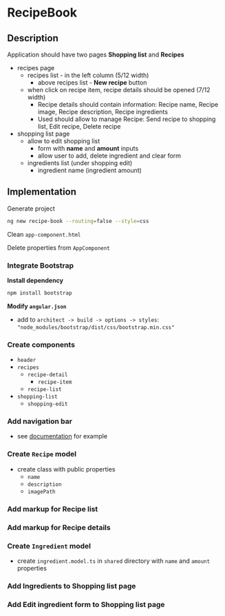 # RecipeBook

## Description

Application should have two pages **Shopping list** and **Recipes** 

- recipes page
  - recipes list - in the left column (5/12 width)
    - above recipes list - **New recipe** button
  - when click on recipe item, recipe details should be opened (7/12 width)
    - Recipe details should contain information: Recipe name, Recipe image, Recipe description, Recipe ingredients
    - Used should allow to manage Recipe: Send recipe to shopping list, Edit recipe, Delete recipe
- shopping list page
  - allow to edit shopping list
    - form with **name** and **amount** inputs
    - allow user to add, delete ingredient and clear form
  - ingredients list (under shopping edit)
    - ingredient name (ingredient amount)

## Implementation

Generate project

```bash
ng new recipe-book --routing=false --style=css
```

Clean `app-component.html`

Delete properties from `AppComponent`

### Integrate Bootstrap

**Install dependency**

```bash
npm install bootstrap
```

**Modify `angular.json`**

- add to `architect -> build -> options -> styles`: `"node_modules/bootstrap/dist/css/bootstrap.min.css"`

### Create components

- `header`
- `recipes`
  - `recipe-detail`
    - `recipe-item`
  - `recipe-list`
- `shopping-list`
  - `shopping-edit`

### Add navigation bar

- see [documentation](https://getbootstrap.com/docs/4.5/components/navbar/) for example

### Create `Recipe` model

- create class with public properties
  - `name`
  - `description`
  - `imagePath`

### Add markup for Recipe list

### Add markup for Recipe details

### Create `Ingredient` model

- create `ingredient.model.ts` in `shared` directory with `name` and `amount` properties

### Add Ingredients to Shopping list page

### Add Edit ingredient form to Shopping list page